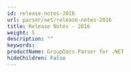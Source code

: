 ```yaml
---
id: release-notes-2016
url: parser/net/release-notes-2016
title: Release Notes - 2016
weight: 5
description: ""
keywords: 
productName: GroupDocs.Parser for .NET
hideChildren: False
---
```

